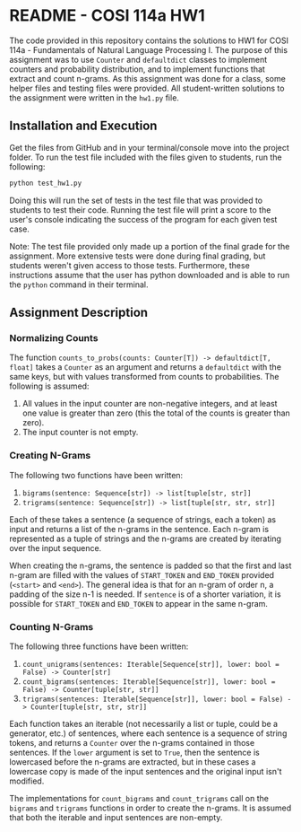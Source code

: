 # README - COSI 114a HW1

The code provided in this repository contains the solutions to HW1 for COSI 114a - Fundamentals of Natural Language Processing I. The purpose of this assignment was to use ``` Counter ``` and ``` defaultdict ``` classes to implement counters and probability distribution, and to implement functions that extract and count n-grams. As this assignment was done for a class, some helper files and testing files were provided. All student-written solutions to the assignment were written in the ``` hw1.py ``` file. 

## Installation and Execution 

Get the files from GitHub and in your terminal/console move into the project folder. To run the test file included with the files given to students, run the following: 

``` bash 
python test_hw1.py 
```

Doing this will run the set of tests in the test file that was provided to students to test their code. Running the test file will print a score to the user's console indicating the success of the program for each given test case. 

Note: The test file provided only made up a portion of the final grade for the assignment. More extensive tests were done during final grading, but students weren't given access to those tests. Furthermore, these instructions assume that the user has python downloaded and is able to run the ``` python ``` command in their terminal. 


## Assignment Description 

### Normalizing Counts 

The function ``` counts_to_probs(counts: Counter[T]) -> defaultdict[T, float] ``` takes a ``` Counter ``` as an argument and returns a ``` defaultdict ``` with the same keys, but with values transformed from counts to probabilities. The following is assumed: 

1. All values in the input counter are non-negative integers, and at least one value is greater than zero (this the total of the counts is greater than zero). 
2. The input counter is not empty. 

### Creating N-Grams 

The following two functions have been written: 

1. ``` bigrams(sentence: Sequence[str]) -> list[tuple[str, str]] ``` 
2. ``` trigrams(sentence: Sequence[str]) -> list[tuple[str, str, str]] ```

Each of these takes a sentence (a sequence of strings, each a token) as input and returns a list of the n-grams in the sentence. Each n-gram is represented as a tuple of strings and the n-grams are created by iterating over the input sequence. 

When creating the n-grams, the sentence is padded so that the first and last n-gram are filled with the values of ``` START_TOKEN ``` and ``` END_TOKEN ``` provided (``` <start> ``` and ``` <end> ```). The general idea is that for an n-gram of order n, a padding of the size n-1 is needed. If ``` sentence ``` is of a shorter variation, it is possible for ``` START_TOKEN ``` and ``` END_TOKEN ``` to appear in the same n-gram. 

### Counting N-Grams 

The following three functions have been written: 

1. ``` count_unigrams(sentences: Iterable[Sequence[str]], lower: bool = False) -> Counter[str] ``` 
2. ``` count_bigrams(sentences: Iterable[Sequence[str]], lower: bool = False) -> Counter[tuple[str, str]] ``` 
3. ``` trigrams(sentences: Iterable[Sequence[str]], lower: bool = False) -> Counter[tuple[str, str, str]] ```

Each function takes an iterable (not necessarily a list or tuple, could be a generator, etc.) of sentences, where each sentence is a sequence of string tokens, and returns a ``` Counter ``` over the n-grams contained in those sentences. If the ``` lower ``` argument is set to ``` True ```, then the sentence is lowercased before the n-grams are extracted, but in these cases a lowercase copy is made of the input sentences and the original input isn't modified. 

The implementations for ``` count_bigrams ``` and ``` count_trigrams ``` call on the ``` bigrams ``` and ``` trigrams ``` functions in order to create the n-grams. It is assumed that both the iterable and input sentences are non-empty. 